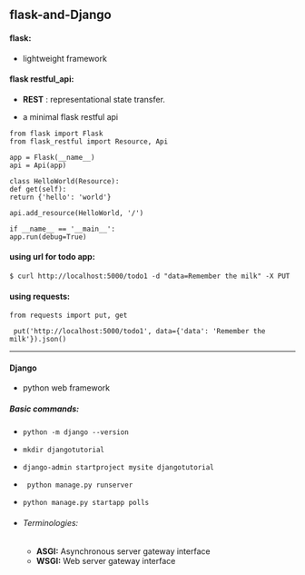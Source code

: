 ## flask-and-Django

#### flask:

- lightweight framework

#### flask restful_api:

- **REST** : representational state transfer.

- a minimal flask restful api

```
from flask import Flask
from flask_restful import Resource, Api

app = Flask(__name__)
api = Api(app)

class HelloWorld(Resource):
def get(self):
return {'hello': 'world'}

api.add_resource(HelloWorld, '/')

if __name__ == '__main__':
app.run(debug=True)
```

#### using url for todo app:

`$ curl http://localhost:5000/todo1 -d "data=Remember the milk" -X PUT`

#### using requests:

```
from requests import put, get

 put('http://localhost:5000/todo1', data={'data': 'Remember the milk'}).json()
```

---

#### Django

- python web framework

##### Basic commands:

- `python -m django --version`
- `mkdir djangotutorial`
- `django-admin startproject mysite djangotutorial`
- ` python manage.py runserver`
- `python manage.py startapp polls`

- ###### Terminologies:
  - **ASGI:** Asynchronous server gateway interface
  - **WSGI:** Web server gateway interface
